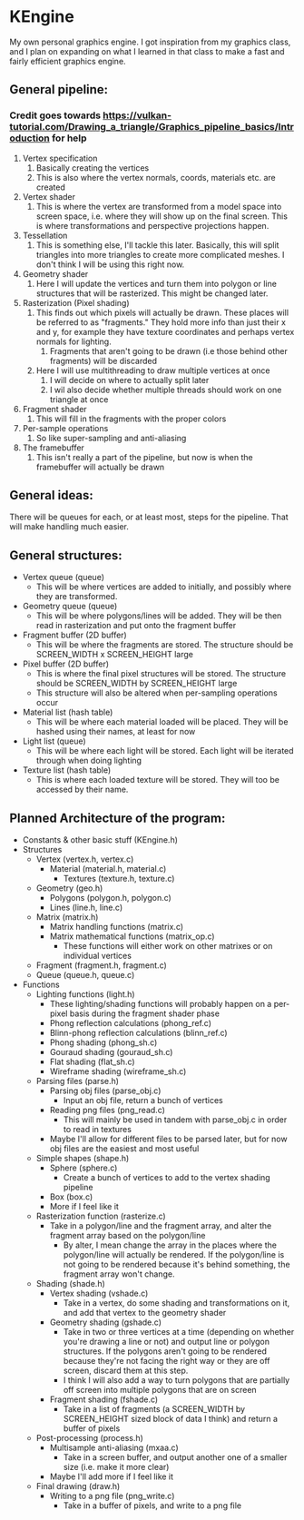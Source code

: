 # KEngine
My own personal graphics engine. I got inspiration from my graphics class, and I plan on expanding on what I learned in that class to make a fast and fairly efficient graphics engine.

## General pipeline: 
### Credit goes towards https://vulkan-tutorial.com/Drawing_a_triangle/Graphics_pipeline_basics/Introduction for help

1. Vertex specification
	1. Basically creating the vertices
	2. This is also where the vertex normals, coords, materials etc. are created
2. Vertex shader
	1. This is where the vertex are transformed from a model space into screen space, i.e. where they will show up on the final screen. This is where transformations and perspective projections happen.
3. Tessellation
	1. This is something else, I'll tackle this later. Basically, this will split triangles into more triangles to create more complicated meshes. I don't think I will be using this right now.
4. Geometry shader
	1. Here I will update the vertices and turn them into polygon or line structures that will be rasterized. This might be changed later.
7. Rasterization (Pixel shading)
	1. This finds out which pixels will actually be drawn. These places will be referred to as "fragments." They hold more info than just their x and y, for example they have texture coordinates and perhaps vertex normals for lighting.
		1. Fragments that aren't going to be drawn (i.e those behind other fragments) will be discarded
	2. Here I will use multithreading to draw multiple vertices at once
		1. I will decide on where to actually split later
		2. I wil also decide whether multiple threads should work on one triangle at once
8. Fragment shader
	1. This will fill in the fragments with the proper colors
9. Per-sample operations
	1. So like super-sampling and anti-aliasing
10. The framebuffer
	1. This isn't really a part of the pipeline, but now is when the framebuffer will actually be drawn

## General ideas:

There will be queues for each, or at least most, steps for the pipeline. That will make handling much easier.

## General structures:

- Vertex queue (queue)
	- This will be where vertices are added to initially, and possibly where they are transformed.
- Geometry queue (queue)
	- This will be where polygons/lines will be added. They will be then read in rasterization and put onto the fragment buffer
- Fragment buffer (2D buffer)
	- This will be where the fragments are stored. The structure should be SCREEN_WIDTH x SCREEN_HEIGHT large
- Pixel buffer (2D buffer)
	- This is where the final pixel structures will be stored. The structure should be SCREEN_WIDTH by SCREEN_HEIGHT large
	- This structure will also be altered when per-sampling operations occur
- Material list (hash table)
	- This will be where each material loaded will be placed. They will be hashed using their names, at least for now
- Light list (queue)
	- This will be where each light will be stored. Each light will be iterated through when doing lighting
- Texture list (hash table)
	- This is where each loaded texture will be stored. They will too be accessed by their name. 

## Planned Architecture of the program:

- Constants & other basic stuff (KEngine.h)
- Structures
	- Vertex (vertex.h, vertex.c)
		- Material (material.h, material.c)
			- Textures (texture.h, texture.c)
	- Geometry (geo.h)
		- Polygons (polygon.h, polygon.c)
		- Lines (line.h, line.c)
	- Matrix (matrix.h)
		- Matrix handling functions (matrix.c)
		- Matrix mathematical functions (matrix_op.c)
			- These functions will either work on other matrixes or on individual vertices
	- Fragment (fragment.h, fragment.c)
	- Queue (queue.h, queue.c)
- Functions
	- Lighting functions (light.h)
		- These lighting/shading functions will probably happen on a per-pixel basis during the fragment shader phase
		- Phong reflection calculations (phong_ref.c)
		- Blinn-phong reflection calculations (blinn_ref.c)
		- Phong shading (phong_sh.c)
		- Gouraud shading (gouraud_sh.c)
		- Flat shading (flat_sh.c)
		- Wireframe shading (wireframe_sh.c)
	- Parsing files (parse.h)
		- Parsing obj files (parse_obj.c)
			- Input an obj file, return a bunch of vertices
		- Reading png files (png_read.c)
			- This will mainly be used in tandem with parse_obj.c in order to read in textures
		- Maybe I'll allow for different files to be parsed later, but for now obj files are the easiest and most useful
	- Simple shapes (shape.h)
		- Sphere (sphere.c)
			- Create a bunch of vertices to add to the vertex shading pipeline
		- Box (box.c)
		- More if I feel like it
	- Rasterization function (rasterize.c)
		- Take in a polygon/line and the fragment array, and alter the fragment array based on the polygon/line
			- By alter, I mean change the array in the places where the polygon/line will actually be rendered. If the polygon/line is not going to be rendered because it's behind something, the fragment array won't change.
	- Shading (shade.h)
		- Vertex shading (vshade.c)
			- Take in a vertex, do some shading and transformations on it, and add that vertex to the geometry shader
		- Geometry shading (gshade.c)
			- Take in two or three vertices at a time (depending on whether you're drawing a line or not) and output line or polygon structures. If the polygons aren't going to be rendered because they're not facing the right way or they are off screen, discard them at this step.
			- I think I will also add a way to turn polygons that are partially off screen into multiple polygons that are on screen
		- Fragment shading (fshade.c)
			- Take in a list of fragments (a SCREEN_WIDTH by SCREEN_HEIGHT sized block of data I think) and return a buffer of pixels
	- Post-processing (process.h)
		- Multisample anti-aliasing (mxaa.c)
			- Take in a screen buffer, and output another one of a smaller size (i.e. make it more clear)
		- Maybe I'll add more if I feel like it
	- Final drawing (draw.h)
		- Writing to a png file (png_write.c)
			- Take in a buffer of pixels, and write to a png file